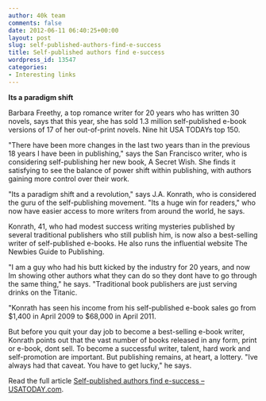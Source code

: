 ```yaml
---
author: 40k team
comments: false
date: 2012-06-11 06:40:25+00:00
layout: post
slug: self-published-authors-find-e-success
title: Self-published authors find e-success
wordpress_id: 13547
categories:
- Interesting links
---
```


**Its a paradigm shift**

Barbara Freethy, a top romance writer for 20 years who has written 30 novels, says that this year, she has sold 1.3 million self-published e-book versions of 17 of her out-of-print novels. Nine hit USA TODAYs top 150.

"There have been more changes in the last two years than in the previous 18 years I have been in publishing," says the San Francisco writer, who is considering self-publishing her new book, A Secret Wish. She finds it satisfying to see the balance of power shift within publishing, with authors gaining more control over their work.

"Its a paradigm shift and a revolution," says J.A. Konrath, who is considered the guru of the self-publishing movement. "Its a huge win for readers," who now have easier access to more writers from around the world, he says.

Konrath, 41, who had modest success writing mysteries published by several traditional publishers who still publish him, is now also a best-selling writer of self-published e-books. He also runs the influential website The Newbies Guide to Publishing.

"I am a guy who had his butt kicked by the industry for 20 years, and now Im showing other authors what they can do so they dont have to go through the same thing," he says. "Traditional book publishers are just serving drinks on the Titanic.

"Konrath has seen his income from his self-published e-book sales go from $1,400 in April 2009 to $68,000 in April 2011.

But before you quit your day job to become a best-selling e-book writer, Konrath points out that the vast number of books released in any form, print or e-book, dont sell. To become a successful writer, talent, hard work and self-promotion are important. But publishing remains, at heart, a lottery. "Ive always had that caveat. You have to get lucky," he says.

Read the full article [Self-published authors find e-success – USATODAY.com](http://www.usatoday.com/life/books/news/story/2011-12-14/self-published-authors-ebooks/51851058/1).
